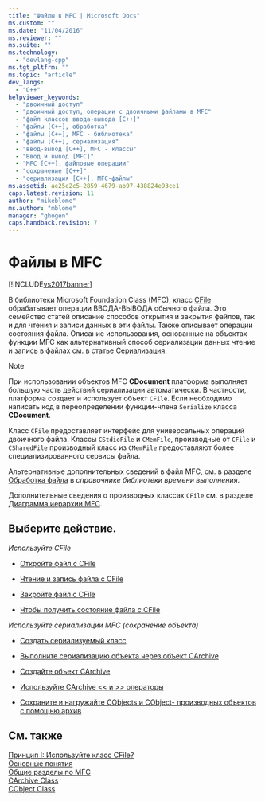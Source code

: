 ```yaml
---
title: "Файлы в MFC | Microsoft Docs"
ms.custom: ""
ms.date: "11/04/2016"
ms.reviewer: ""
ms.suite: ""
ms.technology: 
  - "devlang-cpp"
ms.tgt_pltfrm: ""
ms.topic: "article"
dev_langs: 
  - "C++"
helpviewer_keywords: 
  - "двоичный доступ"
  - "двоичный доступ, операции с двоичными файлами в MFC"
  - "файл классов ввода-вывода [C++]"
  - "файлы [C++], обработка"
  - "файлы [C++], MFC - библиотека"
  - "файлы [C++], сериализация"
  - "ввод-вывод [C++], MFC - классы"
  - "Ввод и вывод [MFC]"
  - "MFC [C++], файловые операции"
  - "сохранение [C++]"
  - "сериализация [C++], MFC-файлы"
ms.assetid: ae25e2c5-2859-4679-ab97-438824e93ce1
caps.latest.revision: 11
author: "mikeblome"
ms.author: "mblome"
manager: "ghogen"
caps.handback.revision: 7
---
```

# Файлы в MFC
[!INCLUDE[vs2017banner](../assembler/inline/includes/vs2017banner.md)]

В библиотеки Microsoft Foundation Class \(MFC\), класс [CFile](../mfc/reference/cfile-class.md) обрабатывает операции ВВОДА\-ВЫВОДА обычного файла.  Это семейство статей описание способов открытия и закрытия файлов, так и для чтения и записи данных в эти файлы.  Также описывает операции состояния файла.  Описание использования, основанные на объектах функции MFC как альтернативный способ сериализации данных чтение и запись в файлах см. в статье [Сериализация](../Topic/Serialization%20in%20MFC.md).  
  
> [!NOTE]
>  При использовании объектов MFC **CDocument** платформа выполняет большую часть действий сериализации автоматически.  В частности, платформа создает и использует объект `CFile`.  Если необходимо написать код в переопределении функции\-члена `Serialize` класса **CDocument**.  
  
 Класс `CFile` предоставляет интерфейс для универсальных операций двоичного файла.  Классы `CStdioFile` и `CMemFile`, производные от `CFile` и `CSharedFile` производный класс из `CMemFile` предоставляют более специализированного сервисы файла.  
  
 Альтернативные дополнительных сведений в файл MFC, см. в разделе [Обработка файла](../c-runtime-library/file-handling.md) в *справочнике библиотеки времени выполнения*.  
  
 Дополнительные сведения о производных классах `CFile` см. в разделе [Диаграмма иерархии MFC](../mfc/hierarchy-chart.md).  
  
## Выберите действие.  
 *Используйте CFile*  
  
-   [Откройте файл с CFile](../Topic/Opening%20Files.md)  
  
-   [Чтение и запись файла с CFile](../mfc/reading-and-writing-files.md)  
  
-   [Закройте файл с CFile](../mfc/closing-files.md)  
  
-   [Чтобы получить состояние файла с CFile](../mfc/accessing-file-status.md)  
  
 *Используйте сериализации MFC \(сохранение объекта\)*  
  
-   [Создать сериализуемый класс](../mfc/serialization-making-a-serializable-class.md)  
  
-   [Выполните сериализацию объекта через объект CArchive](../Topic/Serialization:%20Serializing%20an%20Object.md)  
  
-   [Создайте объект CArchive](../mfc/two-ways-to-create-a-carchive-object.md)  
  
-   [Используйте CArchive \<\< и \>\> операторы](../mfc/using-the-carchive-output-and-input-operators.md)  
  
-   [Сохраните и нагружайте CObjects и CObject\- производных объектов с помощью архив](../Topic/Storing%20and%20Loading%20CObjects%20via%20an%20Archive.md)  
  
## См. также  
 [Принцип I: Используйте класс CFile?](http://go.microsoft.com/fwlink/?LinkId=128046)   
 [Основные понятия](../mfc/mfc-concepts.md)   
 [Общие разделы по MFC](../mfc/general-mfc-topics.md)   
 [CArchive Class](../mfc/reference/carchive-class.md)   
 [CObject Class](../Topic/CObject%20Class.md)